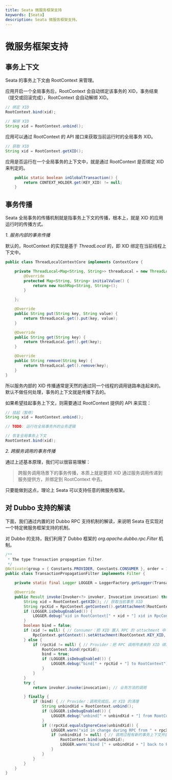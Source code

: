 ```yaml
---
title: Seata 微服务框架支持
keywords: [Seata]
description: Seata 微服务框架支持。
---
```

# 微服务框架支持
## 事务上下文

Seata 的事务上下文由 RootContext 来管理。

应用开启一个全局事务后，RootContext 会自动绑定该事务的 XID，事务结束（提交或回滚完成），RootContext 会自动解绑 XID。

```java
// 绑定 XID
RootContext.bind(xid);

// 解绑 XID
String xid = RootContext.unbind();
```

应用可以通过 RootContext 的 API 接口来获取当前运行时的全局事务 XID。

```java
// 获取 XID
String xid = RootContext.getXID();
```
应用是否运行在一个全局事务的上下文中，就是通过 RootContext 是否绑定 XID 来判定的。

```java
    public static boolean inGlobalTransaction() {
        return CONTEXT_HOLDER.get(KEY_XID) != null;
    }
```

## 事务传播

Seata 全局事务的传播机制就是指事务上下文的传播，根本上，就是 XID 的应用运行时的传播方式。

*1. 服务内部的事务传播*

默认的，RootContext 的实现是基于 *ThreadLocal* 的，即 XID 绑定在当前线程上下文中。

```java
public class ThreadLocalContextCore implements ContextCore {

    private ThreadLocal<Map<String, String>> threadLocal = new ThreadLocal<Map<String, String>>() {
        @Override
        protected Map<String, String> initialValue() {
            return new HashMap<String, String>();
        }

    };

    @Override
    public String put(String key, String value) {
        return threadLocal.get().put(key, value);
    }

    @Override
    public String get(String key) {
        return threadLocal.get().get(key);
    }

    @Override
    public String remove(String key) {
        return threadLocal.get().remove(key);
    }
}
```

所以服务内部的 XID 传播通常是天然的通过同一个线程的调用链路串连起来的。默认不做任何处理，事务的上下文就是传播下去的。

如果希望挂起事务上下文，则需要通过 RootContext 提供的 API 来实现：

```java
// 挂起（暂停）
String xid = RootContext.unbind();

// TODO: 运行在全局事务外的业务逻辑

// 恢复全局事务上下文
RootContext.bind(xid);

```

*2. 跨服务调用的事务传播*

通过上述基本原理，我们可以很容易理解：

> 跨服务调用场景下的事务传播，本质上就是要把 XID 通过服务调用传递到服务提供方，并绑定到 RootContext 中去。

只要能做到这点，理论上 Seata 可以支持任意的微服务框架。

## 对 Dubbo 支持的解读

下面，我们通过内置的对 Dubbo RPC 支持机制的解读，来说明 Seata 在实现对一个特定微服务框架支持的机制。

对 Dubbo 的支持，我们利用了 Dubbo 框架的 _org.apache.dubbo.rpc.Filter_ 机制。

```java
/**
 * The type Transaction propagation filter.
 */
@Activate(group = { Constants.PROVIDER, Constants.CONSUMER }, order = 100)
public class TransactionPropagationFilter implements Filter {

    private static final Logger LOGGER = LoggerFactory.getLogger(TransactionPropagationFilter.class);

    @Override
    public Result invoke(Invoker<?> invoker, Invocation invocation) throws RpcException {
        String xid = RootContext.getXID(); // 获取当前事务 XID
        String rpcXid = RpcContext.getContext().getAttachment(RootContext.KEY_XID); // 获取 RPC 调用传递过来的 XID
        if (LOGGER.isDebugEnabled()) {
            LOGGER.debug("xid in RootContext[" + xid + "] xid in RpcContext[" + rpcXid + "]");
        }
        boolean bind = false;
        if (xid != null) { // Consumer：把 XID 置入 RPC 的 attachment 中
            RpcContext.getContext().setAttachment(RootContext.KEY_XID, xid);
        } else {
            if (rpcXid != null) { // Provider：把 RPC 调用传递来的 XID 绑定到当前运行时
                RootContext.bind(rpcXid);
                bind = true;
                if (LOGGER.isDebugEnabled()) {
                    LOGGER.debug("bind[" + rpcXid + "] to RootContext");
                }
            }
        }
        try {
            return invoker.invoke(invocation); // 业务方法的调用

        } finally {
            if (bind) { // Provider：调用完成后，对 XID 的清理
                String unbindXid = RootContext.unbind();
                if (LOGGER.isDebugEnabled()) {
                    LOGGER.debug("unbind[" + unbindXid + "] from RootContext");
                }
                if (!rpcXid.equalsIgnoreCase(unbindXid)) {
                    LOGGER.warn("xid in change during RPC from " + rpcXid + " to " + unbindXid);
                    if (unbindXid != null) { // 调用过程有新的事务上下文开启，则不能清除
                        RootContext.bind(unbindXid);
                        LOGGER.warn("bind [" + unbindXid + "] back to RootContext");
                    }
                }
            }
        }
    }
}
```

